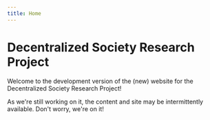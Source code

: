 ```yaml
---
title: Home
---
```


# Decentralized Society Research Project
Welcome to the development version of the (new) website for the Decentralized Society Research Project!

As we're still working on it, the content and site may be intermittently available. Don't worry, we're on it!